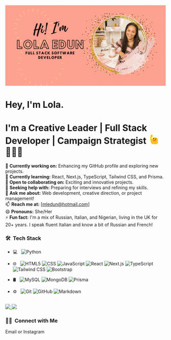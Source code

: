 

<!--
**lolaedun/lolaedun** is a ✨ _special_ ✨ repository because its `README.md` (this file) appears on your GitHub profile.

Here are some ideas to get you started:
-->



<img src="https://github.com/lolaedun/lolaedun/blob/main/Lola-Edun.gif" alt="banner that says Lola Edun - Full Stack Developer along with a photo of Lola">


# Hey, I'm Lola. 
# I'm a Creative Leader | Full Stack Developer | Campaign Strategist <img src="https://github.com/lolaedun/lolaedun/blob/main/lola-blob-hi.gif" alt="waving blob saying hi" width="30"> 👩🏾‍💻 

🔭 **Currently working on:** Enhancing my GitHub profile and exploring new projects.  
🌱 **Currently learning:** React, Next.js, TypeScript, Tailwind CSS, and Prisma.  
👯 **Open to collaborating on:** Exciting and innovative projects.  
🤔 **Seeking help with:** Preparing for interviews and refining my skills.  
💬 **Ask me about:** Web development, creative direction, or project management!  
📫 **Reach me at:** [mledun@hotmail.com]  
😄 **Pronouns:** She/Her  
⚡ **Fun fact:** I'm a mix of Russian, Italian, and Nigerian, living in the UK for 20+ years. I speak fluent Italian and know a bit of Russian and French!


<h3> 🛠 &nbsp;Tech Stack</h3>

- 💻 &nbsp;
  ![Python](https://img.shields.io/badge/-Python-333333?style=flat&logo=python)

- 🌐 &nbsp;
  ![HTML5](https://img.shields.io/badge/-HTML5-333333?style=flat&logo=HTML5)
  ![CSS](https://img.shields.io/badge/-CSS-333333?style=flat&logo=CSS3&logoColor=1572B6)
  ![JavaScript](https://img.shields.io/badge/-JavaScript-333333?style=flat&logo=javascript)
  ![React](https://img.shields.io/badge/-React-333333?style=flat&logo=react)
  ![Next.js](https://img.shields.io/badge/-Next.js-333333?style=flat&logo=next.js)
  ![TypeScript](https://img.shields.io/badge/-TypeScript-333333?style=flat&logo=typescript)
  ![Tailwind CSS](https://img.shields.io/badge/-Tailwind_CSS-333333?style=flat&logo=tailwind-css)
  ![Bootstrap](https://img.shields.io/badge/-Bootstrap-333333?style=flat&logo=bootstrap&logoColor=563D7C)

- 🛢 &nbsp;
  ![MySQL](https://img.shields.io/badge/-MySQL-333333?style=flat&logo=mysql)
  ![MongoDB](https://img.shields.io/badge/-MongoDB-333333?style=flat&logo=mongodb)
  ![Prisma](https://img.shields.io/badge/-Prisma-333333?style=flat&logo=prisma)

- ⚙️ &nbsp;
  ![Git](https://img.shields.io/badge/-Git-333333?style=flat&logo=git)
  ![GitHub](https://img.shields.io/badge/-GitHub-333333?style=flat&logo=github)
  ![Markdown](https://img.shields.io/badge/-Markdown-333333?style=flat&logo=markdown)



<br/>

<a href="https://github.com/lolaedun">
  <img height="180em" src="https://github-readme-stats.vercel.app/api?username=lolaedun&theme=buefy&show_icons=true" />
  <img height="180em" src="https://github-readme-stats.vercel.app/api/top-langs/?username=lolaedun&theme=buefy&layout=compact" />
</a>

<br/>

<h3> 🤝🏻 &nbsp;Connect with Me </h3>

Email or Instagram
